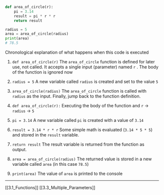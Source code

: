 ``` python
def area_of_circle(r):
    pi = 3.14
    result = pi * r * r
    return result

radius = 5
area = area_of_circle(radius)
print(area)
# 78.5
```

Chronological explanation of what happens when this code is executed

1. ```def area_of_circle(r)```
The ```area_of_circle``` function is defined for later use, not called.
It accepts a single input (parameter) named ```r``` .
The body of the function is ignored now

2. ```radius = 5``` 
A new variable called ```radius``` is created and set to the value ```5```

3. ```area_of_circle(radius)```
The ```area_of_circle``` function is called with ```radius``` as the input.
Finally, jump back to the function definition.

4. ```def area_of_circle(r):```
Executing the body of the function and ```r``` -> ```radius``` -> ```5``` 

5. ```pi = 3.14``` 
A new variable called ```pi``` is created with a value of ```3.14``` 

6. ```result = 3.14 * r * r```
Some simple math is evaluated (```3.14 * 5 * 5```) and stored in the ```result``` variable.

7. ```return result```
The result variable is returned from the function as output.

8. ```area = area_of_circle(radius)``` 
The returned value is stored in a new variable called ```area``` (in this case ```78.5```)

9. ```print(area)```
The value of ```area``` is printed to the console

---
[[3.1_Functions]]
[[3.3_Multiple_Parameters]]